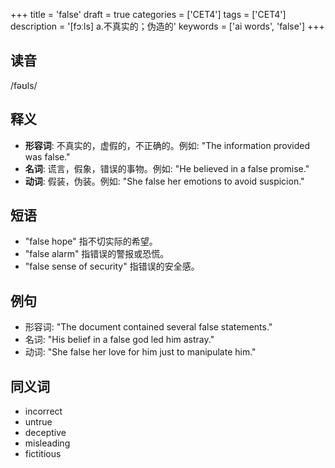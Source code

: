 +++
title = 'false'
draft = true
categories = ['CET4']
tags = ['CET4']
description = '[fɔːls] a.不真实的；伪造的'
keywords = ['ai words', 'false']
+++

## 读音
/fəʊls/

## 释义
- **形容词**: 不真实的，虚假的，不正确的。例如: "The information provided was false."
- **名词**: 谎言，假象，错误的事物。例如: "He believed in a false promise."
- **动词**: 假装，伪装。例如: "She false her emotions to avoid suspicion."

## 短语
- "false hope" 指不切实际的希望。
- "false alarm" 指错误的警报或恐慌。
- "false sense of security" 指错误的安全感。

## 例句
- 形容词: "The document contained several false statements."
- 名词: "His belief in a false god led him astray."
- 动词: "She false her love for him just to manipulate him."

## 同义词
- incorrect
- untrue
- deceptive
- misleading
- fictitious
